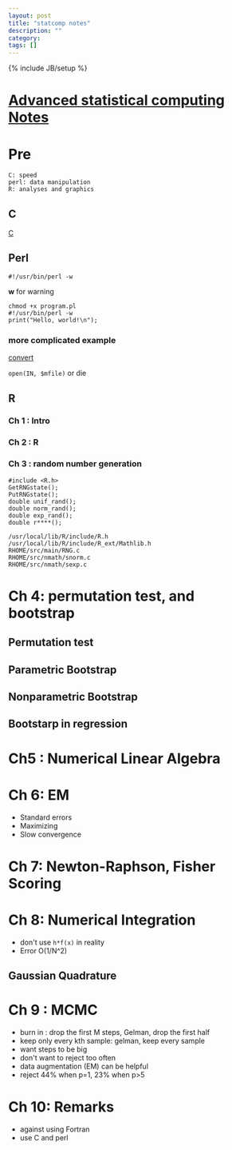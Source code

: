 ```yaml
---
layout: post
title: "statcomp notes"
description: ""
category: 
tags: []
---
```

{% include JB/setup %}

[Advanced statistical computing Notes ](http://www.biostat.wisc.edu/~kbroman/teaching/statcomp/index.html)
==========
# Pre #

	C: speed
	perl: data manipulation
	R: analyses and graphics

## C ##

[C](http://www.biostat.wisc.edu/~kbroman/Cintro/)

## Perl ##

    #!/usr/bin/perl -w

**w** for warning

    chmod +x program.pl
    #!/usr/bin/perl -w
    print("Hello, world!\n");

### more complicated example ###

[convert](http://www.biostat.wisc.edu/~kbroman/perlintro/convert.html)

`open(IN, $mfile)` or die

## R ##

### Ch 1 : Intro 

### Ch 2 : R 

### Ch 3 : random number generation 

    #include <R.h>
	GetRNGstate();
	PutRNGstate();
	double unif_rand();
	double norm_rand();
	double exp_rand();
	double r****();

	/usr/local/lib/R/include/R.h
	/usr/local/lib/R/include/R_ext/Mathlib.h
	RHOME/src/main/RNG.c
	RHOME/src/nmath/snorm.c
	RHOME/src/nmath/sexp.c

# Ch 4: permutation test, and bootstrap  #

## Permutation test ##

## Parametric Bootstrap ##

## Nonparametric Bootstrap ##

## Bootstarp in regression  ##

# Ch5 : Numerical Linear Algebra #

# Ch 6: EM  #

- Standard errors
- Maximizing 
- Slow convergence

# Ch 7: Newton-Raphson, Fisher Scoring  #

# Ch 8: Numerical Integration #

- don't use `h*f(x)` in reality 
- Error O(1/N^2)
	
## Gaussian Quadrature  ##

# Ch 9 : MCMC #

- burn in : drop the first M steps, Gelman, drop the first half 
- keep only every kth sample: gelman, keep every sample 
- want steps to be big
- don't want to reject too often
- data augmentation (EM) can be helpful 
- reject 44% when p=1, 23% when p>5 

# Ch 10: Remarks #

- against using Fortran
- use C and perl 
